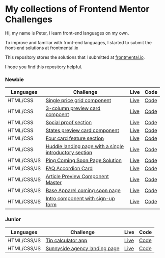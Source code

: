 # My collections of Frontend Mentor Challenges

Hi, my name is Peter, I learn front-end languages on my own.

To improve and familiar with front-end languages, I started to submit the front-end solutions at frontmental.io

This repository stores the solutions that I submitted at [frontmental.io](https://www.frontendmentor.io/).

I hope you find this repository helpful.

### Newbie

| Languages   | Challenge                                                                                                                                                           | Live                                                       | Code                                                                                                                                        |
| ----------- | ------------------------------------------------------------------------------------------------------------------------------------------------------------------- | ---------------------------------------------------------- | ------------------------------------------------------------------------------------------------------------------------------------------- |
| HTML/CSS    | [Single price grid component](https://www.frontendmentor.io/challenges/single-price-grid-component-5ce41129d0ff452fec5abbbc)                                        | [Live](https://single-price-by-peter.netlify.app/)         | [Code](https://github.com/PeterHuang-13/frontend_mentor_challenges/tree/master/Single_price_grid_component)                                 |
| HTML/CSS    | [3-column preview card compoent](https://www.frontendmentor.io/challenges/3column-preview-card-component-pH92eAR2-)                                                 | [Live](https://3column-preview-card.netlify.app/)          | [Code](https://github.com/PeterHuang-13/frontend_mentor_challenges/tree/master/3-column_preview_card_component)                             |
| HTML/CSS    | [Social proof section](https://www.frontendmentor.io/challenges/social-proof-section-6e0qTv_bA)                                                                     | [Live](https://social-proof-section-solution.netlify.app/) | [Code](https://github.com/PeterHuang-13/frontend_mentor_challenges/tree/master/social-proof-section-master)                                 |
| HTML/CSS    | [States preview card component](https://www.frontendmentor.io/challenges/stats-preview-card-component-8JqbgoU62)                                                    | [Live](https://state-preview.netlify.app/)                 | [Code](https://github.com/PeterHuang-13/frontend_mentor_challenges/tree/master/stats-preview-card-component-main)                           |
| HTML/CSS    | [Four card feature section](https://www.frontendmentor.io/challenges/four-card-feature-section-weK1eFYK)                                                            | [Live](https://four-card-feature-by-peter.netlify.app/)    | [Code](https://github.com/PeterHuang-13/frontend_mentor_challenges/tree/master/four-card-feature-section-master)                            |
| HTML/CSS    | [Huddle landing page with a single introductory section](https://www.frontendmentor.io/challenges/huddle-landing-page-with-a-single-introductory-section-B_2Wvxgi0) | [Live](https://huddle-landing-page-peter.netlify.app/)     | [Code](https://github.com/PeterHuang-13/frontend_mentor_challenges/tree/master/huddle-landing-page-with-single-introductory-section-master) |
| HTML/CSS/JS | [Ping Coming Soon Page Solution](https://www.frontendmentor.io/challenges/ping-single-column-coming-soon-page-5cadd051fec04111f7b848da)                             | [Live](https://ping-coming.netlify.app/)                   | [Code](https://github.com/PeterHuang-13/frontend_mentor_challenges/tree/master/ping-coming-soon-page-master)                                |
| HTML/CSS/JS | [FAQ Accordion Card](https://www.frontendmentor.io/challenges/faq-accordion-card-XlyjD0Oam)                                                                         | [Live](https://faq-accordion-solution.netlify.app/)        | [Code](https://github.com/PeterHuang-13/frontend_mentor_challenges/tree/master/faq-accordion-card-main#links)                               |
| HTML/CSS/JS | [Article Preview Component Master](https://www.frontendmentor.io/challenges/article-preview-component-dYBN_pYFT)                                                    | [Live](https://article-component-by-peter.netlify.app/)    | [Code](https://github.com/PeterHuang-13/frontend_mentor_challenges/tree/master/article-preview-component-master)                            |
| HTML/CSS/JS | [Base Apparel coming soon page](https://www.frontendmentor.io/solutions/using-gridflex-javascript-AC6a4n9zq)                                                        | [Live](https://base-apparel-email.netlify.app/)            | [Code](https://github.com/PeterHuang-13/frontend_mentor_challenges/tree/master/base-apparel-coming-soon-master)                             |
| HTML/CSS/JS | [Intro component with sign-up form](https://www.frontendmentor.io/challenges/intro-component-with-signup-form-5cf91bd49edda32581d28fd1)                             | [Live](https://introsignup-form.netlify.app/)              | [Code](https://github.com/PeterHuang-13/frontend_mentor_challenges/tree/master/intro-component-with-signup-form-master)                     |

### Junior

| Languages   | Challenge                                                                                                         | Live                                     | Code                                                                                                               |
| ----------- | ----------------------------------------------------------------------------------------------------------------- | ---------------------------------------- | ------------------------------------------------------------------------------------------------------------------ |
| HTML/CSS/JS | [Tip calculator app](https://www.frontendmentor.io/challenges/tip-calculator-app-ugJNGbJUX)                       | [Live](https://tip-calcu-p.netlify.app/) | [Code](https://github.com/PeterHuang-13/frontend_mentor_challenges/tree/master/tip-calculator-app-main)            |
| HTML/CSS/JS | [Sunnyside agency landing page](https://www.frontendmentor.io/challenges/sunnyside-agency-landing-page-7yVs3B6ef) | [Live](https://sunny-site.netlify.app/)  | [Code](https://github.com/PeterHuang-13/frontend_mentor_challenges/tree/master/sunnyside-agency-landing-page-main) |
